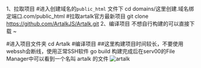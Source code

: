 1、拉取项目
#进入创建域名的`public_html` 文件下
cd domains/这里创建.域名绑定端口.com/public_html
#拉取artalk官方最新项目
git clone https://github.com/ArtalkJS/Artalk.git
2、编译项目
不想自行构建的可以直接下载 ~

#进入项目文件夹
cd Artalk
#编译项目
##这里构建项目时间较长，不要使用webssh会断线，使用正常SSH软件
go build
构建完成后在serv00的File Manager中可以看到一个名叫 artalk 的文件
![artalk](https://b2.qbobo.eu.org/2025/02/22/631782.png)
